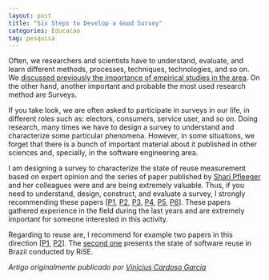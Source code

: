 ```yaml
---
layout: post
title: "Six Steps to Develop a Good Survey"
categories: Educacao
tag: pesquisa
---
```


Often, we researchers and scientists have to understand, evaluate, and learn different methods, processes, techniques, technologies, and so on. We [discussed previously the importance of empirical studies in the area](http://worldofreuse.blogspot.com/2008/07/empirical-studies-on-software-and.html). On the other hand, another important and probable the most used research method are Surveys.

If you take look, we are often asked to participate in surveys in our life, in different roles such as: electors, consumers, service user, and so on. Doing research, many times we have to design a survey to understand and characterize some particular phenomena. However, in some situations, we forget that there is a bunch of important material about it published in other sciences and, specially, in the software engineering area.

I am designing a survey to characterize the state of reuse measurement based on expert opinion and the series of paper published by [Shari Pfleeger](http://shari.pfleeger.com/) and her colleagues were and are being extremely valuable. Thus, if you need to understand, design, construct, and evaluate a survey, I strongly recommending these papers [[P1](http://portal.acm.org/citation.cfm?doid=505532.505535), [P2](http://portal.acm.org/citation.cfm?doid=566493.566495), [P3](http://portal.acm.org/citation.cfm?doid=511152.511155), [P4](http://portal.acm.org/citation.cfm?id=638574.638580&coll=GUIDE&dl=GUIDE), [P5](http://portal.acm.org/citation.cfm?id=571686), [P6](http://portal.acm.org/citation.cfm?id=638758)]. These papers gathered experience in the field during the last years and are extremely important for someone interested in this activity.

Regarding to reuse are, I recommend for example two papers in this direction [[P1](http://portal.acm.org/citation.cfm?doid=505532.505535), [P2](http://portal.acm.org/citation.cfm?doid=566493.566495)]. The [second one](http://worldofreuse.blogspot.com/2007/09/rise-publishes-survey-about-software.html) presents the state of software reuse in Brazil conducted by RiSE.

*Artigo originalmente publicado por [Vinicius Cardoso Garcia](http://viniciusgarcia.me/education/a-biblioteca-do-desenvolvedor-de-software-dos-dias-de-hoje/)*